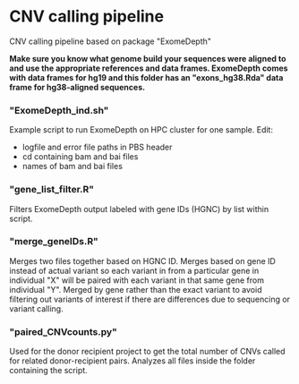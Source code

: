 # CNV calling pipeline

CNV calling pipeline based on package "ExomeDepth"

**Make sure you know what genome build your sequences were aligned to and use the appropriate references and data frames. ExomeDepth comes with data frames for hg19 and this folder has an "exons_hg38.Rda" data frame for hg38-aligned sequences.**

### "ExomeDepth_ind.sh"

Example script to run ExomeDepth on HPC cluster for one sample. Edit: 

* logfile and error file paths in PBS header
* cd containing bam and bai files
* names of bam and bai files

### "gene_list_filter.R"

Filters ExomeDepth output labeled with gene IDs (HGNC) by list within script. 

### "merge_geneIDs.R"

Merges two files together based on HGNC ID. Merges based on gene ID instead of actual variant so each variant in from a particular gene in individual "X" will be paired with each variant in that same gene from individual "Y". Merged by gene rather than the exact variant to avoid filtering out variants of interest if there are differences due to sequencing or variant calling. 

### "paired_CNVcounts.py"

Used for the donor recipient project to get the total number of CNVs called for related donor-recipient pairs. Analyzes all files inside the folder containing the script. 

